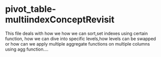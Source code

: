 # pivot_table-multiindexConceptRevisit
This file deals with how we how we can sort,set indexes using certain function, how we can dive into specific levels,how levels can be swapped or how can we apply multiple aggregate functions on multiple columns using agg function....
